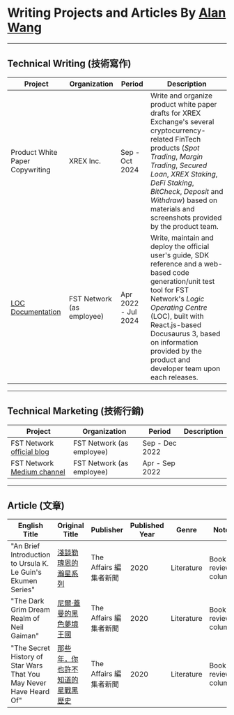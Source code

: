 # Writing Projects and Articles By [Alan Wang](https://alankrantas.github.io/)

---

## Technical Writing (技術寫作)

| Project | Organization | Period | Description |
| --- | --- | --- | --- |
| Product White Paper Copywriting | XREX Inc. | Sep - Oct 2024 | Write and organize product white paper drafts for XREX Exchange's several cryptocurrency-related FinTech products (_Spot Trading_, _Margin Trading_, _Secured Loan_, _XREX Staking_, _DeFi Staking_, _BitCheck_, _Deposit_ and _Withdraw_) based on materials and screenshots provided by the product team. |
| [LOC Documentation](https://loc-documentation.vercel.app/) | FST Network (as employee) | Apr 2022 - Jul 2024 | Write, maintain and deploy the official user's guide, SDK reference and a web-based code generation/unit test tool for FST Network's _Logic Operating Centre_ (LOC), built with React.js-based Docusaurus 3, based on information provided by the product and developer team upon each releases. |

---

## Technical Marketing (技術行銷)

| Project | Organization | Period | Description |
| --- | --- | --- | --- |
| FST Network [official blog](https://www.fst.network/blog) | FST Network (as employee) | Sep - Dec 2022 | |
| FST Network [Medium channel](https://medium.com/fstnetwork) | FST Network (as employee) | Apr - Sep 2022 | |

---

## Article (文章)

| English Title | Original Title | Publisher | Published Year | Genre | Note |
| --- | --- | --- | --- | --- | --- |
| "An Brief Introduction to Ursula K. Le Guin's Ekumen Series" | [淺談勒瑰恩的瀚星系列](https://www.theaffairs.com/%e6%b7%ba%e8%ab%87%e5%8b%92%e7%91%b0%e6%81%a9%e7%9a%84%e7%80%9a%e6%98%9f%e7%b3%bb%e5%88%97/) | The Affairs 編集者新聞 | 2020 | Literature | Book review column |
| "The Dark Grim Dream Realm of Neil Gaiman" | [尼爾‧蓋曼的黑色夢境王國](https://www.theaffairs.com/%e5%b0%bc%e7%88%be%e2%80%a7%e8%93%8b%e6%9b%bc%e7%9a%84%e9%bb%91%e8%89%b2%e5%a4%a2%e5%a2%83%e7%8e%8b%e5%9c%8b/) | The Affairs 編集者新聞 | 2020 | Literature | Book review column |
| "The Secret History of Star Wars That You May Never Have Heard Of" | [那些年，你也許不知道的星戰黑歷史](https://www.theaffairs.com/%e9%82%a3%e4%ba%9b%e5%b9%b4%ef%bc%8c%e4%bd%a0%e4%b9%9f%e8%a8%b1%e4%b8%8d%e7%9f%a5%e9%81%93%e7%9a%84%e6%98%9f%e6%88%b0%e9%bb%91%e6%ad%b7%e5%8f%b2/) | The Affairs 編集者新聞 | 2020 | Literature | Book review column |
